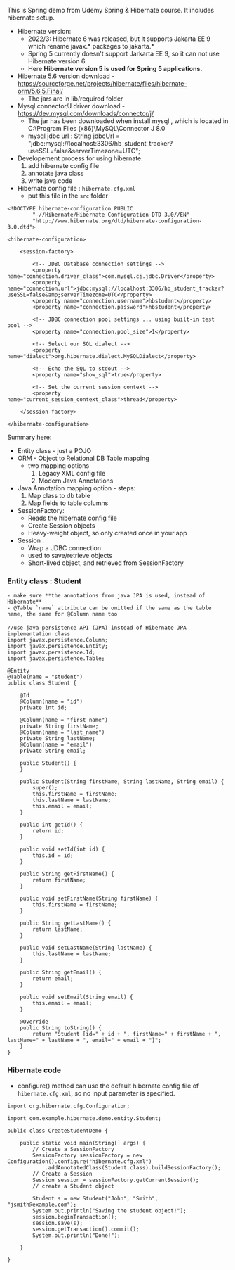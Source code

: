 This is Spring demo from Udemy Spring & Hibernate course. It includes hibernate setup.
- Hibernate version:
	- 2022/3: Hibernate 6 was released, but it supports Jakarta EE 9 which rename javax.* packages to jakarta.*
	- Spring 5 currently doesn't support Jarkarta EE 9, so it can not use Hibernate version 6.
	- Here **Hibernate version 5 is used for Spring 5 applications.**
- Hibernate 5.6 version download - https://sourceforge.net/projects/hibernate/files/hibernate-orm/5.6.5.Final/
	- The jars are in lib/required folder
- Mysql connector/J driver download - https://dev.mysql.com/downloads/connector/j/
	- The jar has been downloaded when install mysql , which is located in C:\Program Files (x86)\MySQL\Connector J 8.0
	- mysql jdbc url : String jdbcUrl = "jdbc:mysql://localhost:3306/hb_student_tracker?useSSL=false&serverTimezone=UTC";
- Developement process for using hibernate:
	1. add hibernate config file
	2. annotate java class
	3. write java code
- Hibernate config file : `hibernate.cfg.xml`
	- put this file in the `src` folder
```
<!DOCTYPE hibernate-configuration PUBLIC
        "-//Hibernate/Hibernate Configuration DTD 3.0//EN"
        "http://www.hibernate.org/dtd/hibernate-configuration-3.0.dtd">

<hibernate-configuration>

    <session-factory>

        <!-- JDBC Database connection settings -->
        <property name="connection.driver_class">com.mysql.cj.jdbc.Driver</property>
        <property name="connection.url">jdbc:mysql://localhost:3306/hb_student_tracker?useSSL=false&amp;serverTimezone=UTC</property>
        <property name="connection.username">hbstudent</property>
        <property name="connection.password">hbstudent</property>

        <!-- JDBC connection pool settings ... using built-in test pool -->
        <property name="connection.pool_size">1</property>

        <!-- Select our SQL dialect -->
        <property name="dialect">org.hibernate.dialect.MySQLDialect</property>

        <!-- Echo the SQL to stdout -->
        <property name="show_sql">true</property>

		<!-- Set the current session context -->
		<property name="current_session_context_class">thread</property>
 
    </session-factory>

</hibernate-configuration>
```
Summary here: 
- Entity class - just a POJO
- ORM - Object to Relational DB Table mapping
	- two mapping options
		1. Legacy XML config file
		2. Modern Java Annotations
- Java Annotation mapping option - steps:
	1. Map class to db table
	2. Map fields to table columns
- SessionFactory: 
	- Reads the hibernate config file
	- Create Session objects
	- Heavy-weight object, so only created once in your app
- Session :
	- Wrap a JDBC connection
	- used to save/retrieve objects
	- Short-lived object, and retrieved from SessionFactory

### Entity class : Student
	- make sure **the annotations from java JPA is used, instead of Hibernate**
	- @Table `name` attribute can be omitted if the same as the table name, the same for @Column name too

```
//use java persistence API (JPA) instead of Hibernate JPA　implementation class
import javax.persistence.Column;
import javax.persistence.Entity; 
import javax.persistence.Id;
import javax.persistence.Table;

@Entity
@Table(name = "student")
public class Student {

	@Id
	@Column(name = "id")
	private int id;

	@Column(name = "first_name")
	private String firstName;
	@Column(name = "last_name")
	private String lastName;
	@Column(name = "email")
	private String email;

	public Student() {
	}

	public Student(String firstName, String lastName, String email) {
		super();
		this.firstName = firstName;
		this.lastName = lastName;
		this.email = email;
	}

	public int getId() {
		return id;
	}

	public void setId(int id) {
		this.id = id;
	}

	public String getFirstName() {
		return firstName;
	}

	public void setFirstName(String firstName) {
		this.firstName = firstName;
	}

	public String getLastName() {
		return lastName;
	}

	public void setLastName(String lastName) {
		this.lastName = lastName;
	}

	public String getEmail() {
		return email;
	}

	public void setEmail(String email) {
		this.email = email;
	}

	@Override
	public String toString() {
		return "Student [id=" + id + ", firstName=" + firstName + ", lastName=" + lastName + ", email=" + email + "]";
	}
}
```

### Hibernate code 

- configure() method can use the default hibernate config file of `hibernate.cfg.xml`, so no input parameter is specified.
``` 
import org.hibernate.cfg.Configuration;

import com.example.hibernate.demo.entity.Student;

public class CreateStudentDemo {

	public static void main(String[] args) {
		// Create a SessionFactory
		SessionFactory sessionFactory = new Configuration().configure("hibernate.cfg.xml")
			.addAnnotatedClass(Student.class).buildSessionFactory();
		// Create a Session
		Session session = sessionFactory.getCurrentSession();
		// create a Student object

		Student s = new Student("John", "Smith", "jsmith@example.com");
		System.out.println("Saving the student object!");
		session.beginTransaction();
		session.save(s);
		session.getTransaction().commit();
		System.out.println("Done!");

	}

}
```

